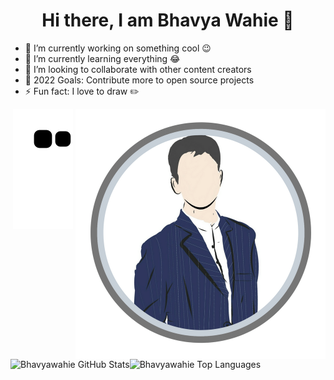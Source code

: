 <div align="center">
  <h1>Hi there, I am Bhavya Wahie 👋</h1>
</div>

- 🔭 I’m currently working on something cool 😉
- 🌱 I’m currently learning everything 😂
- 👯 I’m looking to collaborate with other content creators
- 🎯 2022 Goals: Contribute more to open source projects
- ⚡ Fun fact: I love to draw ✏️ 


 <img align="right" width="400px" src="https://github.com/Bhavyawahie/Bhavyawahie/blob/master/BHAVYA%20LOGO%20VECTOR%20(1)%20-%20Edited.png" alt="Bhavyawahie vector"/>



<div align="center">
  <a href="https://github.com/bhavyawahie">
  <img  src="https://github.com/Bhavyawahie/Bhavyawahie/blob/output/github-contribution-grid-snake.svg" alt="snake" /></a>
</div>



<img align="left" alt="Bhavyawahie GitHub Stats" src="https://github-readme-stats.vercel.app/api?username=Bhavyawahie&show_icons=true" />
<img align="left" alt="Bhavyawahie Top Languages" src="https://github-readme-stats.vercel.app/api/top-langs?username=Bhavyawahie&show_icons=true&locale=en&layout=compact"/>

